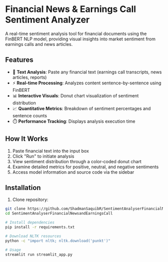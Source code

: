 # Financial News & Earnings Call Sentiment Analyzer

A real-time sentiment analysis tool for financial documents using the FinBERT NLP model, providing visual insights into market sentiment from earnings calls and news articles.

## Features

- 📝 **Text Analysis**: Paste any financial text (earnings call transcripts, news articles, reports)
- ⚡ **Real-time Processing**: Analyzes content sentence-by-sentence using FinBERT
- 📊 **Interactive Visuals**: Donut chart visualization of sentiment distribution
- 📈 **Quantitative Metrics**: Breakdown of sentiment percentages and sentence counts
- ⏱️ **Performance Tracking**: Displays analysis execution time

## How It Works

1. Paste financial text into the input box
2. Click "Run" to initiate analysis
3. View sentiment distribution through a color-coded donut chart
4. Examine detailed metrics for positive, neutral, and negative sentiments
5. Access model information and source code via the sidebar

## Installation

1. Clone repository:
```bash
git clone https://github.com/ShadmanSaquibR/SentimentAnalyserFinancialNewsandEarningsCall.git
cd SentimentAnalyserFinancialNewsandEarningsCall

# Install dependencies
pip install -r requirements.txt

# Download NLTK resources
python -c "import nltk; nltk.download('punkt')"

# Usage
streamlit run streamlit_app.py
